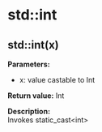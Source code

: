 # std::int

## std::int(x)

**Parameters:** 
* x: value castable to Int

**Return value:** 
Int  

**Description:**   
Invokes static_cast&lt;int&gt;
